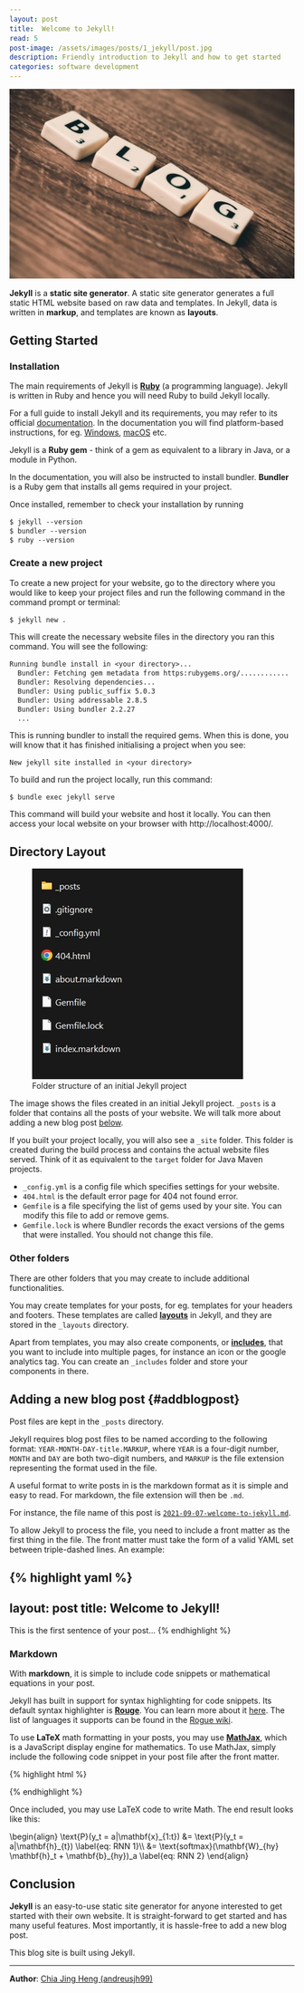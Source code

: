 ```yaml
---
layout: post
title:  Welcome to Jekyll!
read: 5
post-image: /assets/images/posts/1_jekyll/post.jpg
description: Friendly introduction to Jekyll and how to get started
categories: software development
---
```


![](/assets/images/posts/1_jekyll/post.jpg)

**Jekyll** is a **static site generator**. A static site generator generates a full static HTML website based on raw data and templates. In Jekyll, data is written in **markup**, and templates are known as **layouts**.

## Getting Started

### Installation

The main requirements of Jekyll is <a href="https://www.ruby-lang.org/en/downloads/" target="_blank">**Ruby**</a> (a programming language). Jekyll is written in Ruby and hence you will need Ruby to build Jekyll locally.

For a full guide to install Jekyll and its requirements, you may refer to its official <a href="https://jekyllrb.com/docs/installation/" target="_blank">documentation</a>. In the documentation you will find platform-based instructions, for eg. <a href="https://jekyllrb.com/docs/installation/windows/" target="_blank">Windows</a>, <a href="https://jekyllrb.com/docs/installation/macos/" target="_blank">macOS</a> etc.

Jekyll is a **Ruby gem** - think of a gem as equivalent to a library in Java, or a module in Python. 

In the documentation, you will also be instructed to install bundler. **Bundler** is a Ruby gem that installs all gems required in your project.

Once installed, remember to check your installation by running

    $ jekyll --version
    $ bundler --version
    $ ruby --version

### Create a new project
To create a new project for your website, go to the directory where you would like to keep your project files and run the following command in the command prompt or terminal:

    $ jekyll new .

This will create the necessary website files in the directory you ran this command. You will see the following:

    Running bundle install in <your directory>...
      Bundler: Fetching gem metadata from https:rubygems.org/............
      Bundler: Resolving dependencies...
      Bundler: Using public_suffix 5.0.3
      Bundler: Using addressable 2.8.5
      Bundler: Using bundler 2.2.27
      ...

This is running bundler to install the required gems. When this is done, you will know that it has finished initialising a project when you see:

    New jekyll site installed in <your directory>

To build and run the project locally, run this command:

    $ bundle exec jekyll serve

This command will build your website and host it locally. You can then access your local website on your browser with http://localhost:4000/.

## Directory Layout

<div class="float-lg-start">
<figure>
<img src="/assets/images/posts/1_jekyll/files.jpg" alt="files in initial project">
<figcaption>Folder structure of an initial Jekyll project</figcaption>
</figure>
</div>

The image shows the files created in an initial Jekyll project. `_posts` is a folder that contains all the posts of your website. We will talk more about adding a new blog post [below](#addblogpost).

If you built your project locally, you will also see a `_site` folder. This folder is created during the build process and contains the actual website files served. Think of it as equivalent to the `target` folder for Java Maven projects.

- `_config.yml` is a config file which specifies settings for your website.
- `404.html` is the default error page for 404 not found error.
- `Gemfile` is a file specifying the list of gems used by your site. You can modify this file to add or remove gems.
- `Gemfile.lock` is where Bundler records the exact versions of the gems that were installed. You should not change this file.

### Other folders

There are other folders that you may create to include additional functionalities.

You may create templates for your posts, for eg. templates for your headers and footers. These templates are called <a href="https://jekyllrb.com/docs/layouts/" target="_blank">**layouts**</a> in Jekyll, and they are stored in the `_layouts` directory.

Apart from templates, you may also create components, or <a href="https://jekyllrb.com/docs/includes/" target="_blank">**includes**</a>, that you want to include into multiple pages, for instance an icon or the google analytics tag. You can create an `_includes` folder and store your components in there.

## Adding a new blog post {#addblogpost}

Post files are kept in the `_posts` directory.

Jekyll requires blog post files to be named according to the following format: `YEAR-MONTH-DAY-title.MARKUP`, where `YEAR` is a four-digit number, `MONTH` and `DAY` are both two-digit numbers, and `MARKUP` is the file extension representing the format used in the file.

A useful format to write posts in is the markdown format as it is simple and easy to read. For markdown, the file extension will then be `.md`.

For instance, the file name of this post is <a href="https://github.com/andreusjh99/andreusjh99.github.io/blob/main/_posts/2021-09-07-welcome-to-jekyll.md" target="_blank">`2021-09-07-welcome-to-jekyll.md`</a>.

To allow Jekyll to process the file, you need to include a front matter as the first thing in the file. The front matter must take the form of a valid YAML set between triple-dashed lines. An example:

{% highlight yaml %}
---
layout: post
title:  Welcome to Jekyll!
---

This is the first sentence of your post...
{% endhighlight %}

### Markdown

With **markdown**, it is simple to include code snippets or mathematical equations in your post.

Jekyll has built in support for syntax highlighting for code snippets. Its default syntax highlighter is <a href="https://github.com/rouge-ruby/rouge" target="_blank">**Rouge**</a>. You can learn more about it <a href="https://jekyllrb.com/docs/liquid/tags/#code-snippet-highlighting" target="_blank">here</a>. The list of languages it supports can be found in the <a href="https://github.com/rouge-ruby/rouge/wiki/List-of-supported-languages-and-lexers" target="_blank">Rogue wiki</a>.

To use **LaTeX** math formatting in your posts, you may use <a href="https://www.mathjax.org/" target="_blank">**MathJax**</a>, which is a JavaScript display engine for mathematics. To use MathJax, simply include the following code snippet in your post file after the front matter.

{% highlight html %}
<script
  type="text/javascript"
  src="https://cdnjs.cloudflare.com/ajax/libs/mathjax/2.7.0/MathJax.js?config=TeX-AMS_CHTML"
></script>

<script type="text/x-mathjax-config">
  MathJax.Hub.Config({
  tex2jax: {
  inlineMath: [['$','$'], ['\\(','\\)']],
  displayMath: [['\[', '\]'], ['\\[', '\\]']],
  processEscapes: true},
  jax: ["input/TeX","input/MathML","input/AsciiMath","output/CommonHTML"],
  extensions: ["tex2jax.js","mml2jax.js","asciimath2jax.js","MathMenu.js","MathZoom.js","AssistiveMML.js", "[Contrib]/a11y/accessibility-menu.js"],
  TeX: {
  extensions: ["AMSmath.js","AMSsymbols.js","noErrors.js","noUndefined.js"],
  equationNumbers: {
  autoNumber: "AMS"
  }
  }
  });
</script>
{% endhighlight %}

Once included, you may use LaTeX code to write Math. The end result looks like this:

<div class="math">
\begin{align} 
    \text{P}(y_t = a|\mathbf{x}_{1:t}) &= \text{P}(y_t = a|\mathbf{h}_{t}) \label{eq: RNN 1}\\ 
    &= \text{softmax}(\mathbf{W}_{hy} \mathbf{h}_t + \mathbf{b}_{hy})_a \label{eq: RNN 2}
\end{align}
</div>

## Conclusion

**Jekyll** is an easy-to-use static site generator for anyone interested to get started with their own website. It is straight-forward to get started and has many useful features. Most importantly, it is hassle-free to add a new blog post. 

This blog site is built using Jekyll.

---

**Author**: <a href="https://github.com/andreusjh99" target="_blank">Chia Jing Heng (andreusjh99)</a>